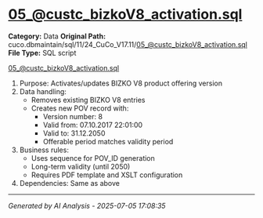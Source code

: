 # 05_@custc_bizkoV8_activation.sql

**Category:** Data
**Original Path:** cuco.dbmaintain/sql/11/24_CuCo_V17.11/05_@custc_bizkoV8_activation.sql
**File Type:** SQL script

05_@custc_bizkoV8_activation.sql
1. Purpose: Activates/updates BIZKO V8 product offering version
2. Data handling:
   - Removes existing BIZKO V8 entries
   - Creates new POV record with:
     - Version number: 8
     - Valid from: 07.10.2017 22:01:00
     - Valid to: 31.12.2050
     - Offerable period matches validity period
3. Business rules:
   - Uses sequence for POV_ID generation
   - Long-term validity (until 2050)
   - Requires PDF template and XSLT configuration
4. Dependencies: Same as above

---
*Generated by AI Analysis - 2025-07-05 17:08:35*

